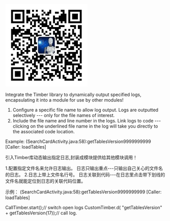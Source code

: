 
![image](image/qrcode.jpg)

Integrate the Timber library to dynamically output specified logs, encapsulating it into a module for use by other modules!

1. Configure a specific file name to allow log output.
    Logs are outputted selectively --- only for the file names of interest.
2. Include the file name and line number in the logs.
    Link logs to code --- clicking on the underlined file name in the log will take you directly to the associated code location.

Example:
(SearchCardActivity.java:58):getTablesVersion9999999999 [Caller: loadTables]


引入Timber库动态输出指定日志,封装成模块提供给其他模块调用！

1.配置指定文件名来允许日志输出。
     日志只输出重点---只输出自己关心的文件名的日志。
2.日志上带上文件名行号。
     日志关联到代码---在日志里点击带下划线的文件名就能定位到日志的关联代码位置。

示例：
 (SearchCardActivity.java:58):getTablesVersion9999999999 [Caller: loadTables]


CallTimber.start();// switch open logs
CustomTimber.d( "getTablesVersion" + getTablesVersion(17));// call log.

